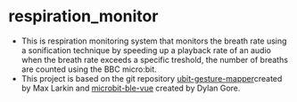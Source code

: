 # respiration_monitor

* This is respiration monitoring system that monitors the breath rate using a sonification technique by speeding up a playback rate of an audio when the breath rate exceeds a specific treshold, the number of breaths are counted using the BBC micro:bit.
* This project is based on the git repository [ubit-gesture-mapper](https://github.com/WIT-IoT-Apps-2021/ubit-gesture-mapper.git)created by Max Larkin and [microbit-ble-vue](https://github.com/WIT-IoT-Apps-2021/microbit-ble-vue.git) created by Dylan Gore.
